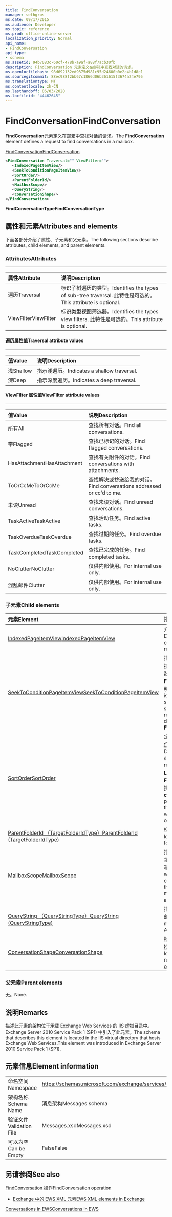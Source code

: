 ```yaml
---
title: FindConversation
manager: sethgros
ms.date: 09/17/2015
ms.audience: Developer
ms.topic: reference
ms.prod: office-online-server
localization_priority: Normal
api_name:
- FindConversation
api_type:
- schema
ms.assetid: 94b7083c-60cf-478b-a9af-a88f7acb30fb
description: FindConversation 元素定义在邮箱中查找对话的请求。
ms.openlocfilehash: 98d692132ed9375d981c95d24600b0e2c4b1d8c1
ms.sourcegitcommit: 88ec988f2bb67c1866d06b361615f3674a24e795
ms.translationtype: MT
ms.contentlocale: zh-CN
ms.lasthandoff: 06/03/2020
ms.locfileid: "44462645"
---
```

# <a name="findconversation"></a><span data-ttu-id="1b2af-103">FindConversation</span><span class="sxs-lookup"><span data-stu-id="1b2af-103">FindConversation</span></span>

<span data-ttu-id="1b2af-104">**FindConversation**元素定义在邮箱中查找对话的请求。</span><span class="sxs-lookup"><span data-stu-id="1b2af-104">The **FindConversation** element defines a request to find conversations in a mailbox.</span></span> 
  
[<span data-ttu-id="1b2af-105">FindConversation</span><span class="sxs-lookup"><span data-stu-id="1b2af-105">FindConversation</span></span>](findconversation.md)
  
```XML
<FindConversation Traversal="" ViewFilter="">
   <IndexedPageItemView/>
   <SeekToConditionPageItemView/>
   <SortOrder/>
   <ParentFolderId/>
   <MailboxScope/>
   <QueryString/>
   <ConversationShape/>
</FindConversation>
```

 <span data-ttu-id="1b2af-106">**FindConversationType**</span><span class="sxs-lookup"><span data-stu-id="1b2af-106">**FindConversationType**</span></span>
## <a name="attributes-and-elements"></a><span data-ttu-id="1b2af-107">属性和元素</span><span class="sxs-lookup"><span data-stu-id="1b2af-107">Attributes and elements</span></span>

<span data-ttu-id="1b2af-108">下面各部分介绍了属性、子元素和父元素。</span><span class="sxs-lookup"><span data-stu-id="1b2af-108">The following sections describe attributes, child elements, and parent elements.</span></span>
  
### <a name="attributes"></a><span data-ttu-id="1b2af-109">Attributes</span><span class="sxs-lookup"><span data-stu-id="1b2af-109">Attributes</span></span>

****

|<span data-ttu-id="1b2af-110">**属性**</span><span class="sxs-lookup"><span data-stu-id="1b2af-110">**Attribute**</span></span>|<span data-ttu-id="1b2af-111">**说明**</span><span class="sxs-lookup"><span data-stu-id="1b2af-111">**Description**</span></span>|
|:-----|:-----|
|<span data-ttu-id="1b2af-112">遍历</span><span class="sxs-lookup"><span data-stu-id="1b2af-112">Traversal</span></span>  <br/> |<span data-ttu-id="1b2af-113">标识子树遍历的类型。</span><span class="sxs-lookup"><span data-stu-id="1b2af-113">Identifies the types of sub-tree traversal.</span></span> <span data-ttu-id="1b2af-114">此特性是可选的。</span><span class="sxs-lookup"><span data-stu-id="1b2af-114">This attribute is optional.</span></span>  <br/> |
|<span data-ttu-id="1b2af-115">ViewFilter</span><span class="sxs-lookup"><span data-stu-id="1b2af-115">ViewFilter</span></span>  <br/> |<span data-ttu-id="1b2af-116">标识类型视图筛选器。</span><span class="sxs-lookup"><span data-stu-id="1b2af-116">Identifies the types view filters.</span></span> <span data-ttu-id="1b2af-117">此特性是可选的。</span><span class="sxs-lookup"><span data-stu-id="1b2af-117">This attribute is optional.</span></span>  <br/> |
   
#### <a name="traversal-attribute-values"></a><span data-ttu-id="1b2af-118">遍历属性值</span><span class="sxs-lookup"><span data-stu-id="1b2af-118">Traversal attribute values</span></span>

****

|<span data-ttu-id="1b2af-119">**值**</span><span class="sxs-lookup"><span data-stu-id="1b2af-119">**Value**</span></span>|<span data-ttu-id="1b2af-120">**说明**</span><span class="sxs-lookup"><span data-stu-id="1b2af-120">**Description**</span></span>|
|:-----|:-----|
|<span data-ttu-id="1b2af-121">浅</span><span class="sxs-lookup"><span data-stu-id="1b2af-121">Shallow</span></span>  <br/> |<span data-ttu-id="1b2af-122">指示浅遍历。</span><span class="sxs-lookup"><span data-stu-id="1b2af-122">Indicates a shallow traversal.</span></span>  <br/> |
|<span data-ttu-id="1b2af-123">深</span><span class="sxs-lookup"><span data-stu-id="1b2af-123">Deep</span></span>  <br/> |<span data-ttu-id="1b2af-124">指示深度遍历。</span><span class="sxs-lookup"><span data-stu-id="1b2af-124">Indicates a deep traversal.</span></span>  <br/> |
   
#### <a name="viewfilter-attribute-values"></a><span data-ttu-id="1b2af-125">ViewFilter 属性值</span><span class="sxs-lookup"><span data-stu-id="1b2af-125">ViewFilter attribute values</span></span>

****

|<span data-ttu-id="1b2af-126">**值**</span><span class="sxs-lookup"><span data-stu-id="1b2af-126">**Value**</span></span>|<span data-ttu-id="1b2af-127">**说明**</span><span class="sxs-lookup"><span data-stu-id="1b2af-127">**Description**</span></span>|
|:-----|:-----|
|<span data-ttu-id="1b2af-128">所有</span><span class="sxs-lookup"><span data-stu-id="1b2af-128">All</span></span>  <br/> |<span data-ttu-id="1b2af-129">查找所有对话。</span><span class="sxs-lookup"><span data-stu-id="1b2af-129">Find all conversations.</span></span>  <br/> |
|<span data-ttu-id="1b2af-130">带</span><span class="sxs-lookup"><span data-stu-id="1b2af-130">Flagged</span></span>  <br/> |<span data-ttu-id="1b2af-131">查找已标记的对话。</span><span class="sxs-lookup"><span data-stu-id="1b2af-131">Find flagged conversations.</span></span>  <br/> |
|<span data-ttu-id="1b2af-132">HasAttachment</span><span class="sxs-lookup"><span data-stu-id="1b2af-132">HasAttachment</span></span>  <br/> |<span data-ttu-id="1b2af-133">查找有关附件的对话。</span><span class="sxs-lookup"><span data-stu-id="1b2af-133">Find conversations with attachments.</span></span>  <br/> |
|<span data-ttu-id="1b2af-134">ToOrCcMe</span><span class="sxs-lookup"><span data-stu-id="1b2af-134">ToOrCcMe</span></span>  <br/> |<span data-ttu-id="1b2af-135">查找解决或抄送给我的对话。</span><span class="sxs-lookup"><span data-stu-id="1b2af-135">Find conversations addressed or cc'd to me.</span></span>  <br/> |
|<span data-ttu-id="1b2af-136">未读</span><span class="sxs-lookup"><span data-stu-id="1b2af-136">Unread</span></span>  <br/> |<span data-ttu-id="1b2af-137">查找未读对话。</span><span class="sxs-lookup"><span data-stu-id="1b2af-137">Find unread conversations.</span></span>  <br/> |
|<span data-ttu-id="1b2af-138">TaskActive</span><span class="sxs-lookup"><span data-stu-id="1b2af-138">TaskActive</span></span>  <br/> |<span data-ttu-id="1b2af-139">查找活动任务。</span><span class="sxs-lookup"><span data-stu-id="1b2af-139">Find active tasks.</span></span>  <br/> |
|<span data-ttu-id="1b2af-140">TaskOverdue</span><span class="sxs-lookup"><span data-stu-id="1b2af-140">TaskOverdue</span></span>  <br/> |<span data-ttu-id="1b2af-141">查找过期的任务。</span><span class="sxs-lookup"><span data-stu-id="1b2af-141">Find overdue tasks.</span></span>  <br/> |
|<span data-ttu-id="1b2af-142">TaskCompleted</span><span class="sxs-lookup"><span data-stu-id="1b2af-142">TaskCompleted</span></span>  <br/> |<span data-ttu-id="1b2af-143">查找已完成的任务。</span><span class="sxs-lookup"><span data-stu-id="1b2af-143">Find completed tasks.</span></span>  <br/> |
|<span data-ttu-id="1b2af-144">NoClutter</span><span class="sxs-lookup"><span data-stu-id="1b2af-144">NoClutter</span></span>  <br/> |<span data-ttu-id="1b2af-145">仅供内部使用。</span><span class="sxs-lookup"><span data-stu-id="1b2af-145">For internal use only.</span></span>  <br/> |
|<span data-ttu-id="1b2af-146">混乱邮件</span><span class="sxs-lookup"><span data-stu-id="1b2af-146">Clutter</span></span>  <br/> |<span data-ttu-id="1b2af-147">仅供内部使用。</span><span class="sxs-lookup"><span data-stu-id="1b2af-147">For internal use only.</span></span>  <br/> |
   
### <a name="child-elements"></a><span data-ttu-id="1b2af-148">子元素</span><span class="sxs-lookup"><span data-stu-id="1b2af-148">Child elements</span></span>

|<span data-ttu-id="1b2af-149">**元素**</span><span class="sxs-lookup"><span data-stu-id="1b2af-149">**Element**</span></span>|<span data-ttu-id="1b2af-150">**描述**</span><span class="sxs-lookup"><span data-stu-id="1b2af-150">**Description**</span></span>|
|:-----|:-----|
|[<span data-ttu-id="1b2af-151">IndexedPageItemView</span><span class="sxs-lookup"><span data-stu-id="1b2af-151">IndexedPageItemView</span></span>](indexedpageitemview.md) <br/> |<span data-ttu-id="1b2af-152">介绍如何返回分页对话信息。</span><span class="sxs-lookup"><span data-stu-id="1b2af-152">Describes how paged conversation information is returned.</span></span>  <br/> |
|[<span data-ttu-id="1b2af-153">SeekToConditionPageItemView</span><span class="sxs-lookup"><span data-stu-id="1b2af-153">SeekToConditionPageItemView</span></span>](seektoconditionpageitemview.md) <br/> |<span data-ttu-id="1b2af-154">指定用于标识搜索的结束的条件、搜索的起始索引、要返回的最大项数以及**FindItem**或**FindConversation**搜索的搜索说明。</span><span class="sxs-lookup"><span data-stu-id="1b2af-154">Specifies the condition that is used to identify the end of a search, the starting index of a search, the maximum entries to return, and the search directions for a **FindItem** or **FindConversation** search.</span></span>  <br/> |
|[<span data-ttu-id="1b2af-155">SortOrder</span><span class="sxs-lookup"><span data-stu-id="1b2af-155">SortOrder</span></span>](sortorder.md) <br/> |<span data-ttu-id="1b2af-156">定义如何在[FindConversation 操作](findconversation-operation.md)请求中对项目进行排序。</span><span class="sxs-lookup"><span data-stu-id="1b2af-156">Defines how items are sorted in a [FindConversation operation](findconversation-operation.md) request.</span></span> <span data-ttu-id="1b2af-157">**对话： LastDeliveryTime**属性是在使用**FindConversation**操作时，支持排序的唯一属性。</span><span class="sxs-lookup"><span data-stu-id="1b2af-157">The **conversation:LastDeliveryTime** property is the only property that is supported for sorting when the **FindConversation** operation is used.</span></span>  <br/> |
|[<span data-ttu-id="1b2af-158">ParentFolderId （TargetFolderIdType）</span><span class="sxs-lookup"><span data-stu-id="1b2af-158">ParentFolderId (TargetFolderIdType)</span></span>](parentfolderid-targetfolderidtype.md) <br/> |<span data-ttu-id="1b2af-159">标识用于搜索对话的文件夹。</span><span class="sxs-lookup"><span data-stu-id="1b2af-159">Identifies the folder to search for conversations.</span></span>  <br/> |
|[<span data-ttu-id="1b2af-160">MailboxScope</span><span class="sxs-lookup"><span data-stu-id="1b2af-160">MailboxScope</span></span>](mailboxscope.md) <br/> |<span data-ttu-id="1b2af-161">指定对话的搜索或获取是否应跨越主邮箱、存档邮箱或同时位于主邮箱和存档邮箱中。</span><span class="sxs-lookup"><span data-stu-id="1b2af-161">Specifies whether a search or fetch for a conversation should span either the primary mailbox, archive mailbox, or both the primary and archive mailbox.</span></span>  <br/> |
|[<span data-ttu-id="1b2af-162">QueryString （QueryStringType）</span><span class="sxs-lookup"><span data-stu-id="1b2af-162">QueryString (QueryStringType)</span></span>](querystring-querystringtype.md) <br/> |<span data-ttu-id="1b2af-163">指定基于高级查询语法（AQS）的邮箱查询字符串。</span><span class="sxs-lookup"><span data-stu-id="1b2af-163">Specifies a mailbox query string based on Advanced Query Syntax (AQS).</span></span>  <br/> |
|[<span data-ttu-id="1b2af-164">ConversationShape</span><span class="sxs-lookup"><span data-stu-id="1b2af-164">ConversationShape</span></span>](conversationshape.md) <br/> |<span data-ttu-id="1b2af-165">标识设置为在[FindConversation 操作](findconversation-operation.md)响应中返回的属性。</span><span class="sxs-lookup"><span data-stu-id="1b2af-165">Identifies the property set to return in a [FindConversation operation](findconversation-operation.md) response.</span></span>  <br/> |
   
### <a name="parent-elements"></a><span data-ttu-id="1b2af-166">父元素</span><span class="sxs-lookup"><span data-stu-id="1b2af-166">Parent elements</span></span>

<span data-ttu-id="1b2af-167">无。</span><span class="sxs-lookup"><span data-stu-id="1b2af-167">None.</span></span>
  
## <a name="remarks"></a><span data-ttu-id="1b2af-168">说明</span><span class="sxs-lookup"><span data-stu-id="1b2af-168">Remarks</span></span>

<span data-ttu-id="1b2af-169">描述此元素的架构位于承载 Exchange Web Services 的 IIS 虚拟目录中。Exchange Server 2010 Service Pack 1 (SP1) 中引入了此元素。</span><span class="sxs-lookup"><span data-stu-id="1b2af-169">The schema that describes this element is located in the IIS virtual directory that hosts Exchange Web Services.This element was introduced in Exchange Server 2010 Service Pack 1 (SP1).</span></span>
  
## <a name="element-information"></a><span data-ttu-id="1b2af-170">元素信息</span><span class="sxs-lookup"><span data-stu-id="1b2af-170">Element information</span></span>

|||
|:-----|:-----|
|<span data-ttu-id="1b2af-171">命名空间</span><span class="sxs-lookup"><span data-stu-id="1b2af-171">Namespace</span></span>  <br/> |https://schemas.microsoft.com/exchange/services/2006/messages  <br/> |
|<span data-ttu-id="1b2af-172">架构名称</span><span class="sxs-lookup"><span data-stu-id="1b2af-172">Schema Name</span></span>  <br/> |<span data-ttu-id="1b2af-173">消息架构</span><span class="sxs-lookup"><span data-stu-id="1b2af-173">Messages schema</span></span>  <br/> |
|<span data-ttu-id="1b2af-174">验证文件</span><span class="sxs-lookup"><span data-stu-id="1b2af-174">Validation File</span></span>  <br/> |<span data-ttu-id="1b2af-175">Messages.xsd</span><span class="sxs-lookup"><span data-stu-id="1b2af-175">Messages.xsd</span></span>  <br/> |
|<span data-ttu-id="1b2af-176">可以为空</span><span class="sxs-lookup"><span data-stu-id="1b2af-176">Can be Empty</span></span>  <br/> |<span data-ttu-id="1b2af-177">False</span><span class="sxs-lookup"><span data-stu-id="1b2af-177">False</span></span>  <br/> |
   
## <a name="see-also"></a><span data-ttu-id="1b2af-178">另请参阅</span><span class="sxs-lookup"><span data-stu-id="1b2af-178">See also</span></span>



[<span data-ttu-id="1b2af-179">FindConversation 操作</span><span class="sxs-lookup"><span data-stu-id="1b2af-179">FindConversation operation</span></span>](findconversation-operation.md)


- [<span data-ttu-id="1b2af-180">Exchange 中的 EWS XML 元素</span><span class="sxs-lookup"><span data-stu-id="1b2af-180">EWS XML elements in Exchange</span></span>](ews-xml-elements-in-exchange.md)


[<span data-ttu-id="1b2af-181">Conversations in EWS</span><span class="sxs-lookup"><span data-stu-id="1b2af-181">Conversations in EWS</span></span>](https://msdn.microsoft.com/library/91e64629-db6c-4c94-9dcb-d386232e8467%28Office.15%29.aspx)

